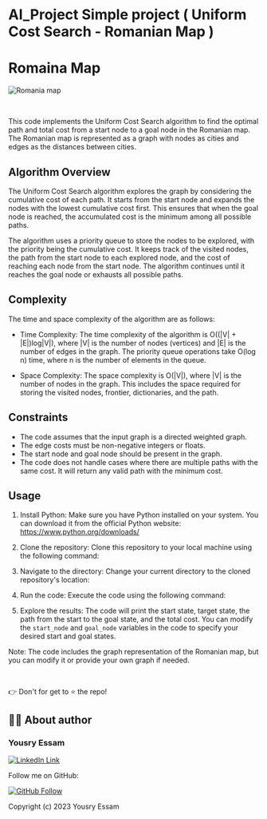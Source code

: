 # AI_Project Simple project ( Uniform Cost Search - Romanian Map )


# Romaina Map 

![Romania map](https://user-images.githubusercontent.com/43790152/97784960-1a142580-1bc4-11eb-9070-39c03eb16df2.png)

<br>

This code implements the Uniform Cost Search algorithm to find the optimal path and total cost from a start node to a goal node in the Romanian map. The Romanian map is represented as a graph with nodes as cities and edges as the distances between cities.

## Algorithm Overview

The Uniform Cost Search algorithm explores the graph by considering the cumulative cost of each path. It starts from the start node and expands the nodes with the lowest cumulative cost first. This ensures that when the goal node is reached, the accumulated cost is the minimum among all possible paths.

The algorithm uses a priority queue to store the nodes to be explored, with the priority being the cumulative cost. It keeps track of the visited nodes, the path from the start node to each explored node, and the cost of reaching each node from the start node. The algorithm continues until it reaches the goal node or exhausts all possible paths.

## Complexity

The time and space complexity of the algorithm are as follows:

- Time Complexity: The time complexity of the algorithm is O((|V| + |E|)log|V|), where |V| is the number of nodes (vertices) and |E| is the number of edges in the graph. The priority queue operations take O(log n) time, where n is the number of elements in the queue.

- Space Complexity: The space complexity is O(|V|), where |V| is the number of nodes in the graph. This includes the space required for storing the visited nodes, frontier, dictionaries, and the path.

## Constraints

- The code assumes that the input graph is a directed weighted graph.
- The edge costs must be non-negative integers or floats.
- The start node and goal node should be present in the graph.
- The code does not handle cases where there are multiple paths with the same cost. It will return any valid path with the minimum cost.

## Usage

1. Install Python: Make sure you have Python installed on your system. You can download it from the official Python website: https://www.python.org/downloads/

2. Clone the repository: Clone this repository to your local machine using the following command:

3. Navigate to the directory: Change your current directory to the cloned repository's location:

4. Run the code: Execute the code using the following command:

5. Explore the results: The code will print the start state, target state, the path from the start to the goal state, and the total cost. You can modify the `start_node` and `goal_node` variables in the code to specify your desired start and goal states.

Note: The code includes the graph representation of the Romanian map, but you can modify it or provide your own graph if needed.

<br>

👉 Don't for get to ⭐ the repo!

## 👨‍💻‍ About author

### Yousry Essam 

[![LinkedIn Link](https://img.shields.io/badge/Connect-Yousry-blue.svg?logo=linkedin&longCache=true&style=social&label=Connect
)](https://www.linkedin.com/in/yousryessam/)

Follow me on GitHub:

[![GitHub Follow](https://img.shields.io/badge/Connect-Yousry-blue.svg?logo=Github&longCache=true&style=social&label=Follow)](https://github.com/YousryEssam)

Copyright (c) 2023 Yousry Essam 

